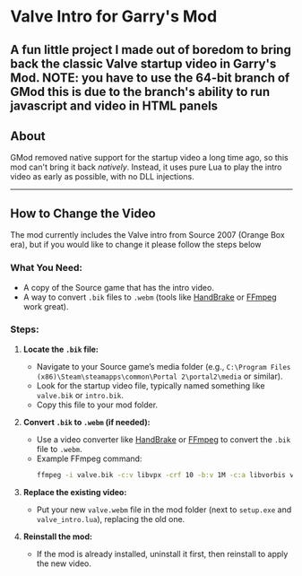 # Valve Intro for Garry's Mod

A fun little project I made out of boredom to bring back the classic Valve startup video in Garry's Mod.
NOTE: you have to use the 64-bit branch of GMod this is due to the branch's ability to run javascript and video in HTML panels 
---

## About

GMod removed native support for the startup video a long time ago, so this mod can't bring it back *natively*. Instead, it uses pure Lua to play the intro video as early as possible, with no DLL injections.

---

## How to Change the Video

The mod currently includes the Valve intro from Source 2007 (Orange Box era), but if you would like to change it please follow the steps below

### What You Need:
- A copy of the Source game that has the intro video.
- A way to convert `.bik` files to `.webm` (tools like [HandBrake](https://handbrake.fr/) or [FFmpeg](https://ffmpeg.org/) work great).

### Steps:
1. **Locate the `.bik` file:**
   - Navigate to your Source game’s media folder (e.g., `C:\Program Files (x86)\Steam\steamapps\common\Portal 2\portal2\media` or similar).
   - Look for the startup video file, typically named something like `valve.bik` or `intro.bik`.
   - Copy this file to your mod folder.

2. **Convert `.bik` to `.webm` (if needed):**
   - Use a video converter like [HandBrake](https://handbrake.fr/) or [FFmpeg](https://ffmpeg.org/) to convert the `.bik` file to `.webm`.
   - Example FFmpeg command:  
     ```bash
     ffmpeg -i valve.bik -c:v libvpx -crf 10 -b:v 1M -c:a libvorbis valve.webm
     ```

3. **Replace the existing video:**
   - Put your new `valve.webm` file in the mod folder (next to `setup.exe` and `valve_intro.lua`), replacing the old one.

4. **Reinstall the mod:**
   - If the mod is already installed, uninstall it first, then reinstall to apply the new video.
